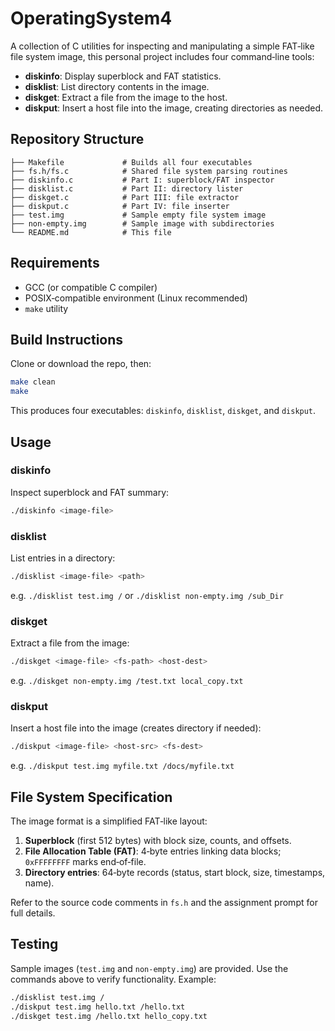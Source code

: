 # OperatingSystem4

A collection of C utilities for inspecting and manipulating a simple FAT‑like file system image, this personal project includes four command‑line tools:

* **diskinfo**: Display superblock and FAT statistics.
* **disklist**: List directory contents in the image.
* **diskget**: Extract a file from the image to the host.
* **diskput**: Insert a host file into the image, creating directories as needed.

## Repository Structure

```
├── Makefile             # Builds all four executables
├── fs.h/fs.c            # Shared file system parsing routines
├── diskinfo.c           # Part I: superblock/FAT inspector
├── disklist.c           # Part II: directory lister
├── diskget.c            # Part III: file extractor
├── diskput.c            # Part IV: file inserter
├── test.img             # Sample empty file system image
├── non-empty.img        # Sample image with subdirectories
└── README.md            # This file
```

## Requirements

* GCC (or compatible C compiler)
* POSIX‑compatible environment (Linux recommended)
* `make` utility

## Build Instructions

Clone or download the repo, then:

```bash
make clean
make
```

This produces four executables: `diskinfo`, `disklist`, `diskget`, and `diskput`.

## Usage

### diskinfo

Inspect superblock and FAT summary:

```bash
./diskinfo <image-file>
```

### disklist

List entries in a directory:

```bash
./disklist <image-file> <path>
```

e.g. `./disklist test.img /` or `./disklist non-empty.img /sub_Dir`

### diskget

Extract a file from the image:

```bash
./diskget <image-file> <fs-path> <host-dest>
```

e.g. `./diskget non-empty.img /test.txt local_copy.txt`

### diskput

Insert a host file into the image (creates directory if needed):

```bash
./diskput <image-file> <host-src> <fs-dest>
```

e.g. `./diskput test.img myfile.txt /docs/myfile.txt`

## File System Specification

The image format is a simplified FAT‑like layout:

1. **Superblock** (first 512 bytes) with block size, counts, and offsets.
2. **File Allocation Table (FAT)**: 4‑byte entries linking data blocks; `0xFFFFFFFF` marks end‑of‑file.
3. **Directory entries**: 64‑byte records (status, start block, size, timestamps, name).

Refer to the source code comments in `fs.h` and the assignment prompt for full details.

## Testing

Sample images (`test.img` and `non-empty.img`) are provided. Use the commands above to verify functionality. Example:

```bash
./disklist test.img /
./diskput test.img hello.txt /hello.txt
./diskget test.img /hello.txt hello_copy.txt
```
